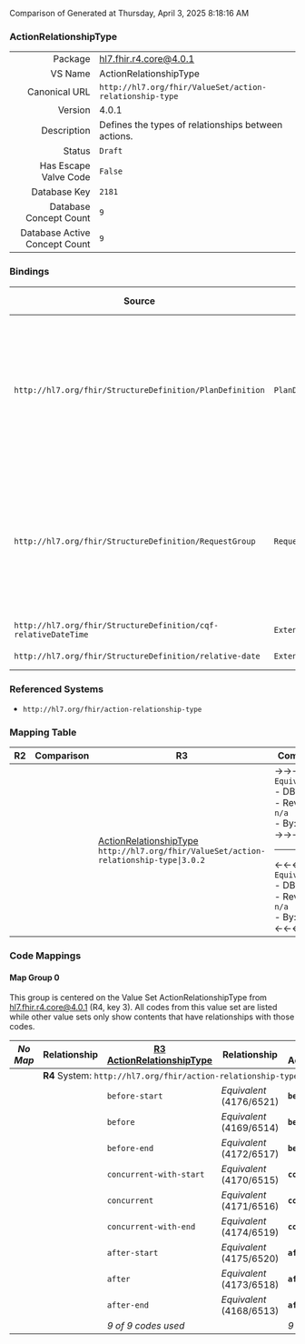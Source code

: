 Comparison of 
Generated at Thursday, April 3, 2025 8:18:16 AM

### ActionRelationshipType

|      |     |
| ---: | --- |
| Package | hl7.fhir.r4.core@4.0.1 |
| VS Name | ActionRelationshipType |
| Canonical URL | `http://hl7.org/fhir/ValueSet/action-relationship-type` |
| Version | 4.0.1 |
| Description | Defines the types of relationships between actions. |
| Status | `Draft` |
| Has Escape Valve Code | `False` |
| Database Key | `2181` |
| Database Concept Count | `9` |
| Database Active Concept Count | `9` |
### Bindings

| Source | Element | Binding | Strength | Element Short |
| ------ | ------- | ------- | -------- | ------------- |
| `http://hl7.org/fhir/StructureDefinition/PlanDefinition` | `PlanDefinition.action.relatedAction.relationship` | `http://hl7.org/fhir/ValueSet/action-relationship-type\|4.0.1` | `Required` | before-start \| before \| before-end \| concurrent-with-start \| concurrent \| concurrent-with-end \| after-start \| after \| after-end |
| `http://hl7.org/fhir/StructureDefinition/RequestGroup` | `RequestGroup.action.relatedAction.relationship` | `http://hl7.org/fhir/ValueSet/action-relationship-type\|4.0.1` | `Required` | before-start \| before \| before-end \| concurrent-with-start \| concurrent \| concurrent-with-end \| after-start \| after \| after-end |
| `http://hl7.org/fhir/StructureDefinition/cqf-relativeDateTime` | `Extension.extension.value[x]` | `http://hl7.org/fhir/ValueSet/action-relationship-type\|4.0.1` | `Required` | Value of extension |
| `http://hl7.org/fhir/StructureDefinition/relative-date` | `Extension.extension.value[x]` | `http://hl7.org/fhir/ValueSet/action-relationship-type\|4.0.1` | `Required` | Value of extension |

### Referenced Systems

* `http://hl7.org/fhir/action-relationship-type`
### Mapping Table

| R2 | Comparison | R3 | Comparison | R4 | Comparison | R4B | Comparison | R5
| --- | --- | --- | --- | --- | --- | --- | --- | ---
| | | [ActionRelationshipType](/docs/R3/ValueSets/ActionRelationshipType.md)<br/> `http://hl7.org/fhir/ValueSet/action-relationship-type\|3.0.2` | →→→→→→→<br/>`Equivalent`<br/>- DBKey: `470`<br/>- Reviewed: `n/a`<br/>- By: `n/a`<br/>→→→→→→→<hr/>←←←←←←←<br/>`Equivalent`<br/>- DBKey: `694`<br/>- Reviewed: `n/a`<br/>- By: `n/a`<br/>←←←←←←←| [ActionRelationshipType](/docs/R4/ValueSets/ActionRelationshipType.md)<br/> `http://hl7.org/fhir/ValueSet/action-relationship-type\|4.0.1` | →→→→→→→<br/>`Equivalent`<br/>- DBKey: `1347`<br/>- Reviewed: `n/a`<br/>- By: `n/a`<br/>→→→→→→→<hr/>←←←←←←←<br/>`Equivalent`<br/>- DBKey: `1348`<br/>- Reviewed: `n/a`<br/>- By: `n/a`<br/>←←←←←←←| [ActionRelationshipType](/docs/R4B/ValueSets/ActionRelationshipType.md)<br/> `http://hl7.org/fhir/ValueSet/action-relationship-type\|4.3.0` | →→→→→→→<br/>`Equivalent`<br/>- DBKey: `955`<br/>- Reviewed: `n/a`<br/>- By: `n/a`<br/>→→→→→→→<hr/>←←←←←←←<br/>`Equivalent`<br/>- DBKey: `1216`<br/>- Reviewed: `n/a`<br/>- By: `n/a`<br/>←←←←←←←| [ActionRelationshipType](/docs/R5/ValueSets/ActionRelationshipType.md)<br/> `http://hl7.org/fhir/ValueSet/action-relationship-type\|5.0.0` 

### Code Mappings


#### Map Group 0

This group is centered on the Value Set ActionRelationshipType from hl7.fhir.r4.core@4.0.1 (R4, key 3).
All codes from this value set are listed while other value sets only show contents that have relationships with those codes.

| *No Map* | Relationship | [R3 ActionRelationshipType](/docs/R3/ValueSets/ActionRelationshipType.md)| Relationship | R4 ActionRelationshipType| Relationship | [R4B ActionRelationshipType](/docs/R4B/ValueSets/ActionRelationshipType.md)| Relationship | [R5 ActionRelationshipType](/docs/R5/ValueSets/ActionRelationshipType.md)
| --- | --- | --- | --- | --- | --- | --- | --- | ---
| <td colspan="8">**R4** System: `http://hl7.org/fhir/action-relationship-type`
| | | `before-start`| _Equivalent_ <br/>(4176/6521)| **`before-start`**| _Equivalent_ <br/>(13894/13895)| `before-start`| _Equivalent_ <br/>(9195/11509)| `before-start`
| | | `before`| _Equivalent_ <br/>(4169/6514)| **`before`**| _Equivalent_ <br/>(13896/13897)| `before`| _Equivalent_ <br/>(9188/11502)| `before`
| | | `before-end`| _Equivalent_ <br/>(4172/6517)| **`before-end`**| _Equivalent_ <br/>(13898/13899)| `before-end`| _Equivalent_ <br/>(9191/11505)| `before-end`
| | | `concurrent-with-start`| _Equivalent_ <br/>(4170/6515)| **`concurrent-with-start`**| _Equivalent_ <br/>(13900/13901)| `concurrent-with-start`| _Equivalent_ <br/>(9189/11504)| `concurrent-with-start`
| | | `concurrent`| _Equivalent_ <br/>(4171/6516)| **`concurrent`**| _Equivalent_ <br/>(13902/13903)| `concurrent`| _Equivalent_ <br/>(9190/11503)| `concurrent`
| | | `concurrent-with-end`| _Equivalent_ <br/>(4174/6519)| **`concurrent-with-end`**| _Equivalent_ <br/>(13904/13905)| `concurrent-with-end`| _Equivalent_ <br/>(9193/11507)| `concurrent-with-end`
| | | `after-start`| _Equivalent_ <br/>(4175/6520)| **`after-start`**| _Equivalent_ <br/>(13906/13907)| `after-start`| _Equivalent_ <br/>(9194/11508)| `after-start`
| | | `after`| _Equivalent_ <br/>(4173/6518)| **`after`**| _Equivalent_ <br/>(13908/13909)| `after`| _Equivalent_ <br/>(9192/11506)| `after`
| | | `after-end`| _Equivalent_ <br/>(4168/6513)| **`after-end`**| _Equivalent_ <br/>(13910/13911)| `after-end`| _Equivalent_ <br/>(9187/11501)| `after-end`
| | | *9 of 9 codes used* | | *9 of 9 codes used* | | *9 of 9 codes used* | | *9 of 9 codes used* 

